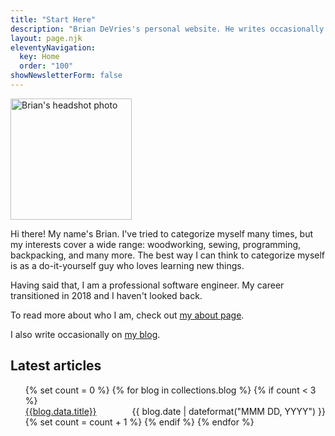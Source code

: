 ```yaml
---
title: "Start Here"
description: "Brian DeVries's personal website. He writes occasionally on his blog and frequently updates his site with new information."
layout: page.njk
eleventyNavigation:
  key: Home
  order: "100"
showNewsletterForm: false
---
```


<img class="profile-pic bounce-in"
  alt="Brian's headshot photo"
  title="That's me!"
  src="/images/BrianProfilePic.jpg"
  height="194"
  width="194" />

Hi there! My name's Brian. I've tried to categorize myself many times, but my interests cover a wide range: woodworking, sewing, programming, backpacking, and many more. The best way I can think to categorize myself is as a do-it-yourself guy who loves learning new things.

Having said that, I am a professional software engineer. My career transitioned in 2018 and I haven't looked back.

To read more about who I am, check out [my about page](/about/).

I also write occasionally on [my blog](/blog/).

## Latest articles

<ol class="posts">
{% set count = 0 %}
{% for blog in collections.blog %}
{% if count < 3 %}
<li style="display: flex; justify-content: space-between;" class="post">
<div><a class="post-link" href="{{blog.url}}">{{blog.data.title}}</a></div>
<div style="float: right;" class="date">{{ blog.date | dateformat("MMM DD, YYYY") }}</div>
</li>
{% set count = count + 1 %}
{% endif %}
{% endfor %}
</ol>
